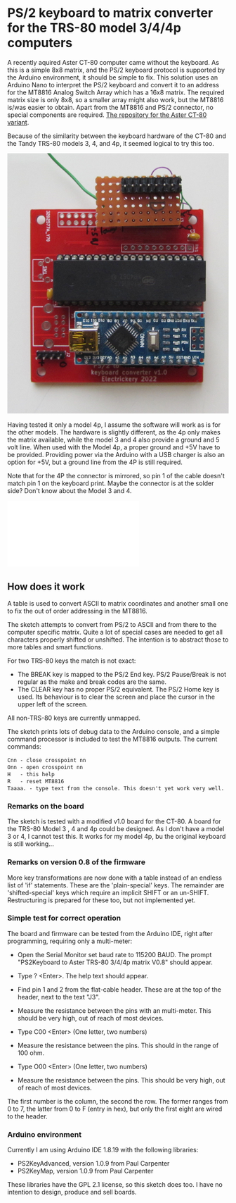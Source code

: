 # PS/2 keyboard to matrix converter for the TRS-80 model 3/4/4p computers

A recently aquired Aster CT-80 computer came without the keyboard. As this is 
a simple 8x8 matrix, and the PS/2 keyboard protocol is supported by the
Arduino environment, it should be simple to fix. This solution uses an
Arduino Nano to interpret the PS/2 keyboard and convert it to an address
for the MT8816 Analog Switch Array which has a 16x8 matrix. The required
matrix size is only 8x8, so a smaller array might also work, but the MT8816 
is/was easier to obtain. Apart from the MT8816 and PS/2 connector, no special 
components are required. 
<a href="https://github.com/electrickery/ps2keyboard2matrix">The repository 
for the Aster CT-80 variant</a>. 

Because of the similarity between the keyboard hardware of the CT-80 and 
the Tandy TRS-80 models 3, 4, and 4p, it seemed logical to try this too.

![The adapted prototype board](TRS80AdapterProto.jpg)

Having tested it only a model 4p, I assume the software will work as is for
the other models. The hardware is slightly different, as the 4p only makes 
the matrix available, while the model 3 and 4 also provide a ground and 5 
volt line. When used with the Model 4p, a proper ground and +5V have to be 
provided. Providing power via the Arduino with a USB charger is also an 
option for +5V, but a ground line from the 4P is still required.

Note that for the 4P the connector is mirrored, so pin 1 of the cable doesn't 
match pin 1 on the keyboard print. Maybe the connector is at the solder side?
 Don't know about the Model 3 and 4.

![The schematic](keyboardEmuTRS80.kicad_sch.pdf)

## How does it work

A table is used to convert ASCII to matrix coordinates and another small 
one to fix the out of order addressing in the MT8816.

The sketch attempts to convert from PS/2 to ASCII and from there to the
computer specific matrix. Quite a lot of special cases are needed to get
all characters properly shifted or unshifted. The intention is to abstract
those to more tables and smart functions.

For two TRS-80 keys the match is not exact:

- The BREAK key is mapped to the PS/2 End key. PS/2 Pause/Break is not 
regular as the make and break codes are the same.
- The CLEAR key has no proper PS/2 equivalent. The PS/2 Home key is used.
Its behaviour is to clear the screen and place the cursor in the upper left
of the screen.

 
All non-TRS-80 keys are currently unmapped. 

The sketch prints lots of debug data to the Arduino console, and a simple
command processor is included to test the MT8816 outputs. The current 
commands:

    Cnn - close crosspoint nn
    Onn - open crosspoint nn
    H   - this help
    R   - reset MT8816
    Taaaa. - type text from the console. This doesn't yet work very well.

### Remarks on the board

The sketch is tested with a modified v1.0 board for the CT-80. A board for the TRS-80
Model 3 , 4 and 4p could be designed. As I don't have a model 3 or 4, I cannot test this.
It works for my model 4p, bu the original keyboard is still working...

### Remarks on version 0.8 of the firmware

More key transformations are now done with a table instead of an endless list of 'if' 
statements. These are the 'plain-special' keys. The remainder are 'shifted-special' keys
which require an implicit SHIFT or an un-SHIFT. Restructuring is prepared for these too, but
not implemented yet.

### Simple test for correct operation

The board and firmware can be tested from the Arduino IDE, right after programming, requiring
only a multi-meter:

- Open the Serial Monitor set baud rate to 115200 BAUD. The prompt 
 "PS2Keyboard to Aster TRS-80 3/4/4p matrix V0.8" should appear.
 
- Type ? &lt;Enter&gt;. The help text should appear.

- Find pin 1 and 2 from the flat-cable header. These are at the top of the header, next to 
  the text "J3".

- Measure the resistance between the pins with an multi-meter. This should be very high, 
  out of reach of most devices.

- Type C00 &lt;Enter&gt; (One letter, two numbers)

- Measure the resistance between the pins. This should in the range of 100 ohm.

- Type O00 &lt;Enter&gt; (One letter, two numbers)

- Measure the resistance between the pins. This should be very high, out of reach of most 
  devices.

The first number is the column, the second the row. The former ranges from 0 to 7, the latter 
from 0 to F (entry in hex), but only the first eight are wired to the header.


### Arduino environment

Currently I am using Arduino IDE 1.8.19 with the following libraries:

- PS2KeyAdvanced, version 1.0.9 from Paul Carpenter
- PS2KeyMap, version 1.0.9 from Paul Carpenter

These libraries have the GPL 2.1 license, so this sketch does too. I have no intention to 
design, produce and sell boards.
